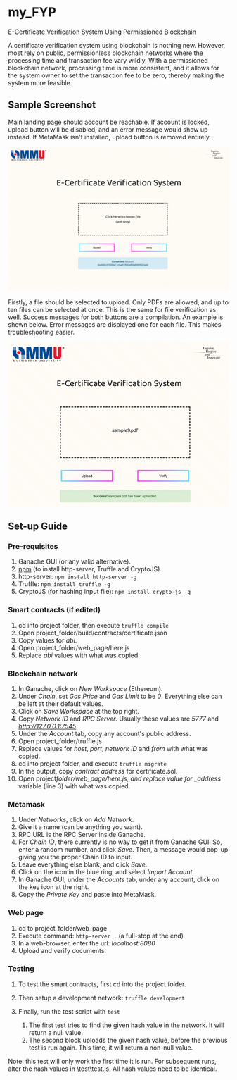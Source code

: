 # my_FYP

E-Certificate Verification System Using Permissioned Blockchain

A certificate verification system using blockchain is nothing new. However, most rely on public, permissionless blockchain networks where the processing time and transaction fee vary wildly. With a permissioned blockchain network, processing time is more consistent, and it allows for the system owner to set the transaction fee to be zero, thereby making the system more feasible.

## Sample Screenshot

Main landing page should account be reachable. If account is locked, upload button will be disabled, and an error message would show up instead. If MetaMask isn't installed, upload button is removed entirely.

![alt text](Sample_Screenshots/welcomeScreen.png)

Firstly, a file should be selected to upload. Only PDFs are allowed, and up to ten files can be selected at once. This is the same for file verification as well. Success messages for both buttons are a compilation. An example is shown below. Error messages are displayed one for each file. This makes troubleshooting easier.

![alt text](Sample_Screenshots/successMessage.png)

## Set-up Guide

### Pre-requisites

1. Ganache GUI (or any valid alternative).
1. [npm](https://www.npmjs.com/get-npm) (to install http-server, Truffle and CryptoJS).
1. http-server: `npm install http-server -g`
1. Truffle: `npm install truffle -g`
1. CryptoJS (for hashing input file): `npm install crypto-js -g`

### Smart contracts (if edited)

1. cd into project folder, then execute `truffle compile`
1. Open project_folder/build/contracts/certificate.json
1. Copy values for _abi_.
1. Open project_folder/web_page/here.js
1. Replace _abi_ values with what was copied.

### Blockchain network

1. In Ganache, click on _New Workspace_ (Ethereum).
1. Under _Chain_, set _Gas Price_ and _Gas Limit_ to be _0_. Everything else can be left at their default values.
1. Click on _Save Workspace_ at the top right.
1. Copy _Network ID_ and _RPC Server_. Usually these values are _5777_ and *http://127.0.0.1:7545*
1. Under the _Account_ tab, copy any account's public address.
1. Open project_folder/truffle.js
1. Replace values for _host_, _port_, _network ID_ and _from_ with what was copied.
1. cd into project folder, and execute `truffle migrate`
1. In the output, copy _contract address_ for certificate.sol.
1. Open project*folder/web_page/here.js, and replace value for \_address* variable (line 3) with what was copied.

### Metamask

1. Under _Networks_, click on _Add Network_.
1. Give it a name (can be anything you want).
1. RPC URL is the RPC Server inside Ganache.
1. For _Chain ID_, there currently is no way to get it from Ganache GUI. So, enter a random number, and click _Save_. Then, a message would pop-up giving you the proper Chain ID to input.
1. Leave everything else blank, and click _Save_.
1. Click on the icon in the blue ring, and select _Import Account_.
1. In Ganache GUI, under the _Accounts_ tab, under any account, click on the key icon at the right.
1. Copy the _Private Key_ and paste into MetaMask.

### Web page

1. cd to project_folder/web_page
1. Execute command: `http-server .` (a full-stop at the end)
1. In a web-browser, enter the url: _localhost:8080_
1. Upload and verify documents.

### Testing

1. To test the smart contracts, first cd into the project folder.
1. Then setup a development network: `truffle development`
1. Finally, run the test script with `test`

    1. The first test tries to find the given hash value in the network. It will return a null value.
    1. The second block uploads the given hash value, before the previous test is run again. This time, it will return a non-null value.

Note: this test will only work the first time it is run. For subsequent runs, alter the hash values in \test\test.js. All hash values need to be identical.
